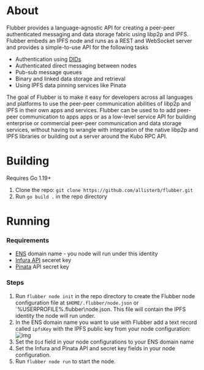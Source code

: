 # About
Flubber provides a language-agnostic API for creating a peer-peer authenticated messaging and data storage fabric using libp2p and IPFS. Flubber embeds an IPFS node and runs as a REST and WebSocket server and provides a simple-to-use API for the following tasks

* Authentication using [DIDs](https://en.wikipedia.org/wiki/Decentralized_identifier) 
* Authenticated direct messaging between nodes
* Pub-sub message queues
* Binary and linked data storage and retrieval
* Using IPFS data pinning services like Pinata

The goal of Flubber is to make it easy for developers across all languages and platforms to use the peer-peer communication abilities of libp2p and IPFS in their own apps and services. Flubber can be used to to add peer-peer communication to apps apps or as a low-level service API for building enterprise or commercial peer-peer communication and data storage services, without having to wrangle with integration of the native libp2p and IPFS libraries or building out a server around the Kubo RPC API. 

# Building

Requires Go 1.19+

1. Clone the repo: `git clone https://github.com/allisterb/flubber.git`
2. Run `go build .` in the repo directory

# Running
### Requirements
* [ENS](https://ens.domains/) domain name - you node will run under this identity
* [Infura API](https://www.infura.io/product/ethereum) seceret key
* [Pinata](https://www.pinata.cloud/) API secret key

### Steps
1. Run `flubber node init` in the repo directory to create the Flubber node configuration file at `$HOME/.flubber/node.json` or `%USERPROFILE%\.flubber\node.json. This file will contain the IPFS identity the node will run under.
2. In the ENS domain name you want to use with Flubber add a text record called `ipfsKey` with the IPFS public key from your node configuration:![img](https://onedrive.live.com/embed?resid=AD82B1C4B2B162D5%212544&authkey=%21AD592FFNGGCVB0U&width=1281&height=479)
3. Set the `Did` field in your node configurations to your ENS domain name
4. Set the Infura and Pinata API and secret key fields in your node configuration.
5. Run `flubber node run` to start the node.
